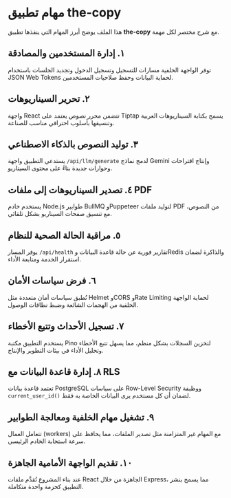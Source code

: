 # مهام تطبيق the-copy

هذا الملف يوضح أبرز المهام التي ينفذها تطبيق **the-copy** مع شرح مختصر لكل مهمة.

## ١. إدارة المستخدمين والمصادقة
توفر الواجهة الخلفية مسارات للتسجيل وتسجيل الدخول وتجديد الجلسات باستخدام JSON Web Tokens لحماية البيانات وحفظ صلاحيات المستخدمين.

## ٢. تحرير السيناريوهات
واجهة React تتضمن محرر نصوص يعتمد على Tiptap يسمح بكتابة السيناريوهات العربية وتنسيقها بأسلوب احترافي مناسب للصناعة.

## ٣. توليد النصوص بالذكاء الاصطناعي
يستدعي التطبيق واجهة `/api/llm/generate` لدمج نماذج Gemini وإنتاج اقتراحات وحوارات جديدة بناءً على محتوى السيناريو.

## ٤. تصدير السيناريوهات إلى ملفات PDF
يستخدم خادم Node.js طوابير BullMQ وPuppeteer لتوليد ملفات PDF من النصوص، مع تنسيق صفحات السيناريو بشكل تلقائي.

## ٥. مراقبة الحالة الصحية للنظام
يوفر المسار `/api/health` تقارير فورية عن حالة قاعدة البيانات وRedis والذاكرة لضمان استقرار الخدمة ومتابعة الأداء.

## ٦. فرض سياسات الأمان
تُطبق سياسات أمان متعددة مثل Helmet وCORS وRate Limiting لحماية الواجهة الخلفية من الهجمات الشائعة وضبط نطاقات الوصول.

## ٧. تسجيل الأحداث وتتبع الأخطاء
يستخدم التطبيق مكتبة Pino لتخزين السجلات بشكل منظم، مما يسهل تتبع الأخطاء وتحليل الأداء في بيئات التطوير والإنتاج.

## ٨. إدارة قاعدة البيانات مع RLS
تعتمد قاعدة بيانات PostgreSQL على سياسات Row-Level Security ووظيفة `current_user_id()` لضمان أن كل مستخدم يرى البيانات الخاصة به فقط.

## ٩. تشغيل مهام الخلفية ومعالجة الطوابير
تتعامل العمال (workers) مع المهام غير المتزامنة مثل تصدير الملفات، مما يحافظ على سرعة استجابة الخادم الرئيسي.

## ١٠. تقديم الواجهة الأمامية الجاهزة
عند بناء المشروع تُقدَّم ملفات React الجاهزة من خلال Express، مما يسمح بنشر التطبيق كحزمة واحدة متكاملة.

